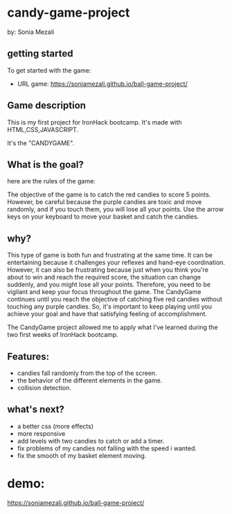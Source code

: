 # candy-game-project
by: Sonia Mezali


## getting started

To get started with the game:

- URL game: https://soniamezali.github.io/ball-game-project/


## Game description

This is my first project for IronHack bootcamp.
It's made with HTML,CSS,JAVASCRIPT.

It's the "CANDYGAME".

## What is the goal?

here are the rules of the game:

The objective of the game is to catch the red candies to
score 5 points. However, be careful because the purple candies are
toxic and move randomly, and if you touch them, you will lose all
your points. Use the arrow keys on your keyboard to move your basket
and catch the candies. 


## why?

This type of game is both fun and frustrating at the same time. It can be entertaining because it challenges your reflexes and hand-eye coordination. However, it can also be frustrating because just when you think you're about to win and reach the required score, the situation can change suddenly, and you might lose all your points. Therefore, you need to be vigilant and keep your focus throughout the game. The CandyGame continues until you reach the objective of catching five red candies without touching any purple candies. So, it's important to keep playing until you achieve your goal and have that satisfying feeling of accomplishment.

The CandyGame project allowed me to apply what I've learned during the two first weeks of IronHack bootcamp.


## Features:

- candies fall randomly from the top of the screen.
- the behavior of the different elements in the game.
- collision detection.

## what's next?

- a better css (more effects)
- more responsive
- add levels with two candies to catch or add a timer.
- fix problems of my candies not falling with the speed i wanted.
- fix the smooth of my basket element moving.

# demo:

https://soniamezali.github.io/ball-game-project/



